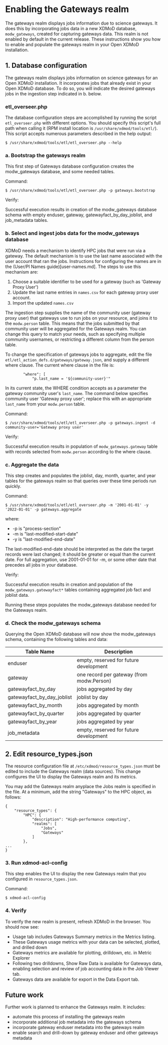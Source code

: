 # Enabling the Gateways realm

The gateways realm displays jobs information due to science gateways. It does this by incorporating jobs data in a new XDMoD database, `modw_gateways`, created for capturing gateways data. This realm is not enabled by default in the current release. These instructions show you how to enable and populate the gateways realm in your Open XDMoD installation.

## 1. Database configuration

The gateways realm displays jobs information on science gateways for an Open XDMoD installation. It incorporates jobs that already exist in your Open XDMoD database. To do so, you will indicate the desired gateways jobs in the ingestion step indicated in b. below.

### etl_overseer.php

The database configuration steps are accomplished by running the script `etl_overseer.php` with
different options. You should specify this script's full path when calling it (RPM install location
is `/usr/share/xdmod/tools/etl/`). This script accepts numerous parameters described in the help
output:

`$ /usr/share/xdmod/tools/etl/etl_overseer.php --help`

### a. Bootstrap the gateways realm

This first step of Gateways database configuration creates the modw_gateways database, and some needed tables.

Command:

`$ /usr/share/xdmod/tools/etl/etl_overseer.php -p gateways.bootstrap`

Verify:

Successful execution results in creation of the modw_gateways database schema with empty enduser, gateway, gatewayfact_by_day_joblist, and job_metadata tables.

### b. Select and ingest jobs data for the modw_gateways database
XDMoD needs a mechanism to identify HPC jobs that were run via a gateway. The default mechanism is to use the last name associated with the user account that ran the jobs. Instructions for configuring the names are in the (User/PI Names guide)[user-names.md]. The steps to use this mechanism are:
1) Choose a suitable identifier to be used for a gateway (such as 'Gateway Proxy User')
1) Update the last name entries in `names.csv` for each gateway proxy user account.
1) Import the updated `names.csv`

The ingestion step supplies the name of the community user (gateway proxy user) that gateways use to run jobs on your resource, and joins it to the `modw.person` table. This means that the jobs submitted by that community user will be aggregated for the Gateways realm. You can change this query to match your needs, such as specifying multiple community usernames, or restricting a different column from the person table.

To change the specification of gateways jobs to aggregate, edit the file `etl/etl_action_defs.d/gateways/gateway.json`, and supply a different where clause. The current where clause in the file is:

```
        "where": [
            "p.last_name = '${community-user}'"
```

In its current state, the WHERE condition accepts as a parameter the gateway community user's `last_name`. The command below specifies community user 'Gateway proxy user'; replace this with an appropriate `last_name` from your `modw.person` table.

Command:

`$ /usr/share/xdmod/tools/etl/etl_overseer.php -p gateways.ingest -d community-user='Gateway proxy user'`

Verify:

Successful execution results in population of `modw_gateways.gateway` table with records selected from `modw.person` according to the where clause.

### c. Aggregate the data

This step creates and populates the joblist, day, month, quarter, and year tables for the gateways realm so that queries over these time periods run quickly.

Command:

`$ /usr/share/xdmod/tools/etl/etl_overseer.php -m '2001-01-01' -y '2022-01-01' -p gateways.aggregate`

where:
* -p is "process-section"
* -m is "last-modified-start-date"
* -y is "last-modified-end-date"

The last-modified-end-date should be interpreted as the date the target records were last changed; it should be greater or equal than the current date. For full aggregation, use 2001-01-01 for -m, or some other date that precedes all jobs in your database.

Verify:

Successful execution results in creation and population of the `modw_gateways.gatewayfact*` tables containing aggregated job fact and joblist data.

Running these steps populates the modw_gateways database needed for the Gateways realm.

### d. Check the modw_gateways schema

Querying the Open XDMoD database will now show the modw_gateways schema, containing the following tables and data:

Table Name | Description
-----------|-------------
enduser | empty, reserved for future development
gateway | one record per gateway (from modw.Person)
gatewayfact_by_day | jobs aggregated by day
gatewayfact_by_day_joblist | joblist by day
gatewayfact_by_month | jobs aggregated by month
gatewayfact_by_quarter | jobs aggregated by quarter
gatewayfact_by_year| jobs aggregated by year
job_metadata | empty, reserved for future development


## 2. Edit resource_types.json

The resource configuration file at `/etc/xdmod/resource_types.json` must be edited to include the Gateways realm (data sources).  This change configures the UI to display the Gateways realm and its metrics.

You may add the Gateways realm anyplace the Jobs realm is specified in the file. At a minimum, add the string "Gateways" to the HPC object, as follows:

```
{
    "resource_types": {
        "HPC": {
            "description": "High-performance computing",
            "realms": [
                "Jobs",
                "Gateways"
            ]
        },
...
}
```
### 3. Run xdmod-acl-config

This step enables the UI to display the new Gateways realm that you configured in `resource_types.json`.

Command:

`$ xdmod-acl-config`

### 4. Verify

To verify the new realm is present, refresh XDMoD in the browser. You should now see:

- Usage tab includes Gateways Summary metrics in the Metrics listing.
- These Gateways usage metrics with your data can be selected, plotted, and drilled down
- Gateways metrics are available for plotting, drilldown, etc. in Metric Explorer
- Following two drilldowns, Show Raw Data is available for Gateways data, enabling selection and review of job accounting data in the Job Viewer tab.
- Gateways data are available for export in the Data Export tab.

## Future work

Further work is planned to enhance the Gateways realm. It includes:

- automate this process of installing the gateways realm
- incorporate additional job metadata into the gateways schema
- incorporate gateway enduser metadata into the gateways realm
- enable search and drill-down by gateway enduser and other gateways metadata
